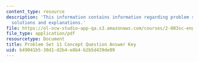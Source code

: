 ```yaml
---
content_type: resource
description: 'This information contains information regarding problem set 11: problem
  solutions and explanations.'
file: https://ol-ocw-studio-app-qa.s3.amazonaws.com/courses/2-003sc-engineering-dynamics-fall-2011/b49041b538d1d2b4e8b4b2b5d439de09_MIT2_003SCF11_pset11_conc_sol.pdf
file_type: application/pdf
resourcetype: Document
title: Problem Set 11 Concept Question Answer Key
uid: b49041b5-38d1-d2b4-e8b4-b2b5d439de09
---
```

